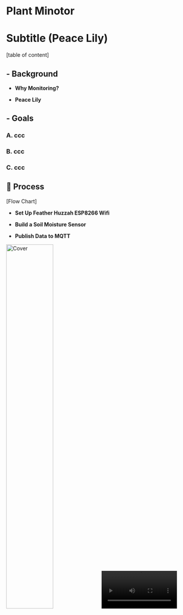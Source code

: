 # Plant Minotor

# Subtitle (Peace Lily)

[table of content]

## - Background

- **Why Monitoring?**

- **Peace Lily**


## - Goals

### A. ccc
### B. ccc
### C. ccc


## :rocket: Process


[Flow Chart]



- **Set Up Feather Huzzah ESP8266 Wifi**


- **Build a Soil Moisture Sensor**


- **Publish Data to MQTT**







<img src="https://user-images.githubusercontent.com/52306317/139717087-7152ef0e-aeb5-4b2a-924e-cb1cc0cbe2de.jpg" alt="Cover" width="50%"/>


<video src="https://user-images.githubusercontent.com/52306317/139717019-878370eb-f470-4fd0-84df-83938561631a.mp4" type="video/mp4" width="40%"/>






- **Store data on a RPi gateway**




- **Visualise time series data**
